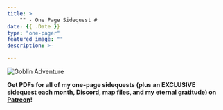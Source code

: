 ```yaml
---
title: >
    "" - One Page Sidequest #
date: {{ .Date }}
type: "one-pager"
featured_image: ""
description: >-

---
```


<img src="/img/onepagers/001_goblins.jpg" alt="Goblin Adventure" />

**Get PDFs for all of my one-page sidequests (plus an EXCLUSIVE sidequest each month, Discord, map files, and my eternal gratitude) on [Patreon](https://www.patreon.com/ArcticSquallGames)!**
